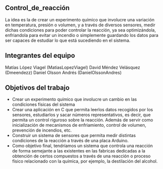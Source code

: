 ## Control_de_reacción

La idea es la de crear un experimento químico que involucre una variación en temperatura, presión o volumen, y a través de diversos sensores, medir dichas condiciones para poder controlar la reacción, ya sea optimizándola, enfriandola para evitar un incendio o simplemente guardando los datos para ser capaces de estudiar lo que está sucediendo en el sistema.


## Integrantes del equipo

Matías López Viagel (MatiasLopezViagel)
David Méndez Velásquez (Dmeendezz)
Daniel Olsson Andrés (DanielOlssonAndres)

## Objetivos del trabajo

- Crear un experimento químico que involucre un cambio en las condiciones físicas del sistema
- Crear una aplicación en C que permita leerlos datos recogidos por los sensores, estudiarlos y sacar números representativos, es decir, que permita un control riguroso sobre la reacción. Además de servir como inicialización de mecanismos de enfriamiento, control de volumen, prevención de incendios, etc.
- Construir un sistema de sensores que permita medir distintas condiciones de la reacción a través de una placa Arduino.
- Como objetivo final, tendríamos un sistema que controla una reacción de forma semejante a las existentes en las fabricas dedicadas a la obtención de certos compuestos a través de una reacción o proceso físico relacionado con la química, por ejemplo, la destilación del alcohol.

